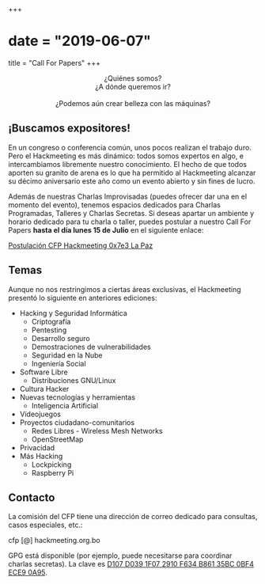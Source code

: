 +++
# date = "2019-06-07"
title = "Call For Papers"
+++
<p style="text-align: center;">
¿Quiénes somos?<br />
¿A dónde queremos ir?<br /><br />
¿Podemos aún crear belleza con las máquinas?
</p>

## ¡Buscamos expositores!

En un congreso o conferencia común, unos pocos realizan el trabajo duro. Pero el Hackmeeting es más dinámico: todos somos expertos en algo, e intercambiamos libremente nuestro conocimiento.
El hecho de que todos aporten su granito de arena es lo que ha permitido al Hackmeeting alcanzar su décimo aniversario este año como un evento abierto y sin fines de lucro.

Además de nuestras Charlas Improvisadas (puedes ofrecer dar una en el momento del evento), tenemos espacios dedicados para Charlas Programadas, Talleres y Charlas Secretas. Si deseas apartar un ambiente y horario dedicado para tu charla o taller, puedes postular a nuestro Call For Papers **hasta el día lunes 15 de Julio** en el siguiente enlace:

[Postulación CFP Hackmeeting 0x7e3 La Paz](https://formularios.l10e.net/index.php?r=survey/index&sid=128877&lang=es)

## Temas

Aunque no nos restringimos a ciertas áreas exclusivas, el Hackmeeting presentó lo siguiente en anteriores ediciones:

  * Hacking y Seguridad Informática
    * Criptografía
    * Pentesting
    * Desarrollo seguro
    * Demostraciones de vulnerabilidades
    * Seguridad en la Nube
    * Ingeniería Social
  * Software Libre
    * Distribuciones GNU/Linux
  * Cultura Hacker
  * Nuevas tecnologías y herramientas
    * Inteligencia Artificial
  * Videojuegos
  * Proyectos ciudadano-comunitarios
    * Redes Libres - Wireless Mesh Networks
    * OpenStreetMap
  * Privacidad
  * Más Hacking
    * Lockpicking
    * Raspberry Pi

## Contacto

La comisión del CFP tiene una dirección de correo dedicado para consultas, casos especiales, etc.:

cfp [@] hackmeeting.org.bo

GPG está disponible (por ejemplo, puede necesitarse para coordinar charlas secretas). La clave es [D107 D039 1F07 2910 F634 B861 35BC 0BF4 ECE9 0A95](https://pgp.mit.edu/pks/lookup?search=0x35BC0BF4ECE90A95&op=vindex).

